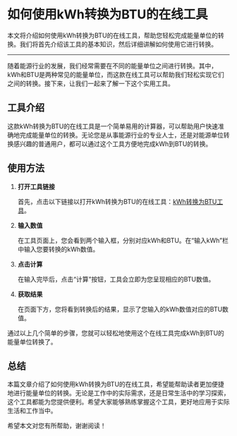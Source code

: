 如何使用kWh转换为BTU的在线工具
==================

本文将介绍如何使用kWh转换为BTU的在线工具，帮助您轻松完成能量单位的转换。我们将首先介绍该工具的基本知识，然后详细讲解如何使用它进行转换。

---

随着能源行业的发展，我们经常需要在不同的能量单位之间进行转换。其中，kWh和BTU是两种常见的能量单位，而这款在线工具可以帮助我们轻松实现它们之间的转换。接下来，让我们一起来了解一下这个实用工具。

工具介绍
----

这款kWh转换为BTU的在线工具是一个简单易用的计算器，可以帮助用户快速准确地完成能量单位的转换。无论您是从事能源行业的专业人士，还是对能源单位转换感兴趣的普通用户，都可以通过这个工具方便地完成kWh到BTU的转换。

使用方法
----

1. **打开工具链接**
    
    首先，点击以下链接以打开kWh转换为BTU的在线工具：[kWh转换为BTU工具](https://www.onlinecalculatorsfree.com/zh-cn/convert/kilowatt-hour-to-btu.html)。
2. **输入数值**
    
    在工具页面上，您会看到两个输入框，分别对应kWh和BTU。在“输入kWh”栏中输入您要转换的kWh数值。
3. **点击计算**
    
    在输入完毕后，点击“计算”按钮，工具会立即为您呈现相应的BTU数值。
4. **获取结果**
    
    在页面下方，您将看到转换后的结果，显示了您输入的kWh数值对应的BTU数值。

通过以上几个简单的步骤，您就可以轻松地使用这个在线工具完成kWh到BTU的能量单位转换了。

总结
--

本篇文章介绍了如何使用kWh转换为BTU的在线工具，希望能帮助读者更加便捷地进行能量单位的转换。无论是工作中的实际需求，还是日常生活中的学习探索，这个工具都能为您提供便利。希望大家能够熟练掌握这个工具，更好地应用于实际生活和工作当中。

希望本文对您有所帮助，谢谢阅读！